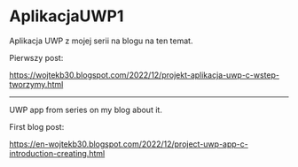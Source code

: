 # AplikacjaUWP1
Aplikacja UWP z mojej serii na blogu na ten temat. 

Pierwszy post:

https://wojtekb30.blogspot.com/2022/12/projekt-aplikacja-uwp-c-wstep-tworzymy.html

--------------------------------------------------------------------------------------------------------

 UWP app from series on my blog about it.
 
 First blog post:
 
 https://en-wojtekb30.blogspot.com/2022/12/project-uwp-app-c-introduction-creating.html
